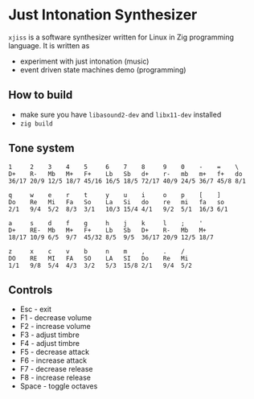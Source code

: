 # Just Intonation Synthesizer

`xjiss` is a software synthesizer written for Linux in Zig programming language.
It is written as

* experiment with just intonation (music)
* event driven state machines demo (programming)

## How to build

* make sure you have `libasound2-dev` and `libx11-dev` installed
* `zig build`

## Tone system

```
1     2    3    4    5     6    7    8     9    0    -    =    \
D+    R-   Mb   M+   F+    Lb   Sb   d+    r-   mb   m+   f+   do
36/17 20/9 12/5 18/7 45/16 16/5 18/5 72/17 40/9 24/5 36/7 45/8 8/1

q     w    e    r    t     y    u    i     o    p    [    ]
Do    Re   Mi   Fa   So    La   Si   do    re   mi   fa   so
2/1   9/4  5/2  8/3  3/1   10/3 15/4 4/1   9/2  5/1  16/3 6/1

a     s    d    f    g     h    j    k     l    ;    '
D+    RE-  Mb   M+   F+    Lb   Sb   D+    R-   Mb   M+
18/17 10/9 6/5  9/7  45/32 8/5  9/5  36/17 20/9 12/5 18/7

z     x    c    v    b     n    m    ,     .    /
DO    RE   MI   FA   SO    LA   SI   Do    Re   Mi
1/1   9/8  5/4  4/3  3/2   5/3  15/8 2/1   9/4  5/2
```

## Controls

* Esc - exit
* F1 - decrease volume
* F2 - increase volume
* F3 - adjust timbre
* F4 - adjust timbre
* F5 - decrease attack
* F6 - increase attack
* F7 - decrease release
* F8 - increase release
* Space - toggle octaves
